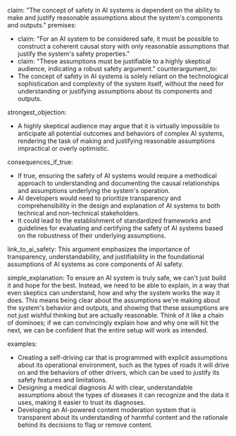 claim: "The concept of safety in AI systems is dependent on the ability to make and justify reasonable assumptions about the system's components and outputs."
premises:
  - claim: "For an AI system to be considered safe, it must be possible to construct a coherent causal story with only reasonable assumptions that justify the system's safety properties."
  - claim: "These assumptions must be justifiable to a highly skeptical audience, indicating a robust safety argument."
counterargument_to:
  - The concept of safety in AI systems is solely reliant on the technological sophistication and complexity of the system itself, without the need for understanding or justifying assumptions about its components and outputs.

strongest_objection:
  - A highly skeptical audience may argue that it is virtually impossible to anticipate all potential outcomes and behaviors of complex AI systems, rendering the task of making and justifying reasonable assumptions impractical or overly optimistic.

consequences_if_true:
  - If true, ensuring the safety of AI systems would require a methodical approach to understanding and documenting the causal relationships and assumptions underlying the system's operation.
  - AI developers would need to prioritize transparency and comprehensibility in the design and explanation of AI systems to both technical and non-technical stakeholders.
  - It could lead to the establishment of standardized frameworks and guidelines for evaluating and certifying the safety of AI systems based on the robustness of their underlying assumptions.

link_to_ai_safety: This argument emphasizes the importance of transparency, understandability, and justifiability in the foundational assumptions of AI systems as core components of AI safety.

simple_explanation: To ensure an AI system is truly safe, we can't just build it and hope for the best. Instead, we need to be able to explain, in a way that even skeptics can understand, how and why the system works the way it does. This means being clear about the assumptions we're making about the system's behavior and outputs, and showing that these assumptions are not just wishful thinking but are actually reasonable. Think of it like a chain of dominoes; if we can convincingly explain how and why one will hit the next, we can be confident that the entire setup will work as intended.

examples:
  - Creating a self-driving car that is programmed with explicit assumptions about its operational environment, such as the types of roads it will drive on and the behaviors of other drivers, which can be used to justify its safety features and limitations.
  - Designing a medical diagnosis AI with clear, understandable assumptions about the types of diseases it can recognize and the data it uses, making it easier to trust its diagnoses.
  - Developing an AI-powered content moderation system that is transparent about its understanding of harmful content and the rationale behind its decisions to flag or remove content.